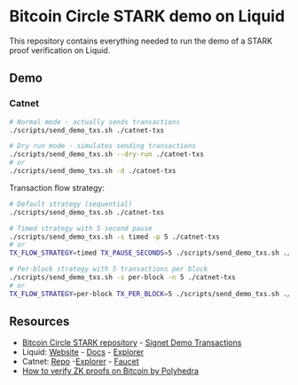 # Bitcoin Circle STARK demo on Liquid

This repository contains everything needed to run the demo of a STARK proof verification on Liquid.

## Demo

### Catnet

```bash
# Normal mode - actually sends transactions
./scripts/send_demo_txs.sh ./catnet-txs

# Dry run mode - simulates sending transactions
./scripts/send_demo_txs.sh --dry-run ./catnet-txs
# or
./scripts/send_demo_txs.sh -d ./catnet-txs
```

Transaction flow strategy:

```bash
# Default strategy (sequential)
./scripts/send_demo_txs.sh ./catnet-txs

# Timed strategy with 5 second pause
./scripts/send_demo_txs.sh -s timed -p 5 ./catnet-txs
# or
TX_FLOW_STRATEGY=timed TX_PAUSE_SECONDS=5 ./scripts/send_demo_txs.sh ./catnet-txs

# Per-block strategy with 5 transactions per block
./scripts/send_demo_txs.sh -s per-block -n 5 ./catnet-txs
# or
TX_FLOW_STRATEGY=per-block TX_PER_BLOCK=5 ./scripts/send_demo_txs.sh ./catnet-txs
```

## Resources

- [Bitcoin Circle STARK repository](https://github.com/Bitcoin-Wildlife-Sanctuary/bitcoin-circle-stark) - [Signet Demo Transactions](https://github.com/Bitcoin-Wildlife-Sanctuary/bitcoin-circle-stark/pull/91)
- Liquid: [Website](https://blockstream.com/liquid/) - [Docs](https://docs.liquid.net/docs/welcome-to-liquid-developer-documentation-portal) - [Explorer](https://blockstream.info/liquid/)
- Catnet: [Repo](https://github.com/Bitcoin-Wildlife-Sanctuary/catnet) -[Explorer](https://catnet-mempool.btcwild.life/) - [Faucet](https://catnet-faucet.btcwild.life/)
- [How to verify ZK proofs on Bitcoin by Polyhedra](https://hackmd.io/@polyhedra/bitcoin)
